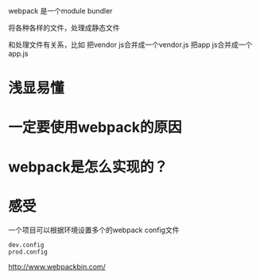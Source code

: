 webpack 是一个module bundler

将各种各样的文件，处理成静态文件

和处理文件有关系，比如
把vendor js合并成一个vendor.js
把app js合并成一个app.js



# 浅显易懂




# 一定要使用webpack的原因




# webpack是怎么实现的？




# 感受
一个项目可以根据环境设置多个的webpack config文件
```
dev.config
prod.config
```





http://www.webpackbin.com/
